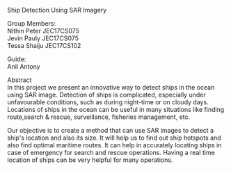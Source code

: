 Ship Detection Using SAR Imagery 

Group Members: \
Nithin Peter        JEC17CS075 \
Jevin Pauly         JEC17CS075 \
Tessa Shaiju        JEC17CS102 

Guide: \
Anil Antony 

Abstract \
In this project we present an innovative way to detect ships in the ocean using SAR image. Detection of ships is complicated, especially under unfavourable conditions, such as during night-time or on cloudy days. Locations of ships in the ocean can be useful in many situations like finding route,search & rescue, surveillance, fisheries management, etc. 

Our objective is to create a method that can use SAR images to detect a ship's location and also its size. It will help us to find out ship hotspots and also find optimal maritime routes. It can help in accurately locating ships in case of emergency for search and rescue operations. Having a real time location of ships can be very helpful for many operations. 


